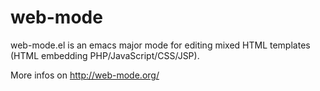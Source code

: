 web-mode
========

web-mode.el is an emacs major mode for editing mixed HTML templates (HTML embedding PHP/JavaScript/CSS/JSP).

More infos on http://web-mode.org/

